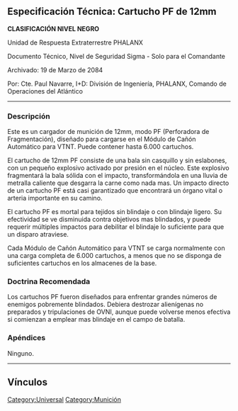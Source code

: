 ## Especificación Técnica: Cartucho PF de 12mm

**CLASIFICACIÓN NIVEL NEGRO**

Unidad de Respuesta Extraterrestre PHALANX

Documento Técnico, Nivel de Seguridad Sigma - Solo para el Comandante

Archivado: 19 de Marzo de 2084

Por: Cte. Paul Navarre, I+D: División de Ingeniería, PHALANX, Comando de
Operaciones del Atlántico

------------------------------------------------------------------------

### Descripción

Este es un cargador de munición de 12mm, modo PF (Perforadora de
Fragmentación), diseñado para cargarse en el Módulo de Cañón Automático
para VTNT. Puede contener hasta 6.000 cartuchos.

El cartucho de 12mm PF consiste de una bala sin casquillo y sin
eslabones, con un pequeño explosivo activado por presión en el núcleo.
Este explosivo fragmentará la bala sólida con el impacto,
transformándola en una lluvia de metralla caliente que desgarra la carne
como nada mas. Un impacto directo de un cartucho PF está casi
garantizado que encontrará un órgano vital o arteria importante en su
camino.

El cartucho PF es mortal para tejidos sin blindaje o con blindaje
ligero. Su efectividad se ve disminuida contra objetivos mas blindados,
y puede requerir múltiples impactos para debilitar el blindaje lo
suficiente para que un disparo atraviese.

Cada Módulo de Cañón Automático para VTNT se carga normalmente con una
carga completa de 6.000 cartuchos, a menos que no se disponga de
suficientes cartuchos en los almacenes de la base.

### Doctrina Recomendada

Los cartuchos PF fueron diseñados para enfrentar grandes números de
enemigos pobremente blindados. Debiera destrozar alienígenas no
preparados y tripulaciones de OVNI, aunque puede volverse menos efectiva
si comienzan a emplear mas blindaje en el campo de batalla.

### Apéndices

Ninguno.

------------------------------------------------------------------------

## Vínculos

[Category:Universal](Category:Universal "wikilink")
[Category:Munición](Category:Munición "wikilink")